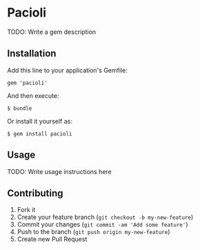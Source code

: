 # Pacioli

TODO: Write a gem description

## Installation

Add this line to your application's Gemfile:

    gem 'pacioli'

And then execute:

    $ bundle

Or install it yourself as:

    $ gem install pacioli

## Usage

TODO: Write usage instructions here

## Contributing

1. Fork it
2. Create your feature branch (`git checkout -b my-new-feature`)
3. Commit your changes (`git commit -am 'Add some feature'`)
4. Push to the branch (`git push origin my-new-feature`)
5. Create new Pull Request
